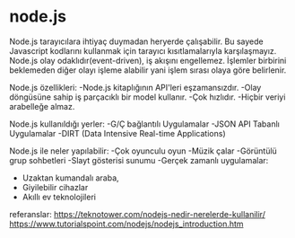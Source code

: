 # node.js

Node.js tarayıcılara ihtiyaç duymadan heryerde çalışabilir. Bu sayede Javascript kodlarını kullanmak için tarayıcı kısıtlamalarıyla karşılaşmayız.
Node.js olay odaklıdır(event-driven), iş akışını engellemez. İşlemler birbirini beklemeden diğer olayı işleme alabilir yani işlem sırası olaya göre belirlenir.

Node.js özellikleri:
-Node.js kitaplığının API'leri eşzamansızdır.
-Olay döngüsüne sahip iş parçacıklı bir model kullanır.
-Çok hızlıdır.
-Hiçbir veriyi arabelleğe almaz.

Node.js kullanıldığı yerler:
-G/Ç bağlantılı Uygulamalar
-JSON API Tabanlı Uygulamalar
-DIRT (Data Intensive Real-time Applications)

Node.js ile neler yapılabilir:
-Çok oyunculu oyun
-Müzik çalar
-Görüntülü grup sohbetleri
-Slayt gösterisi sunumu
-Gerçek zamanlı uygulamalar:
  * Uzaktan kumandalı araba,
  * Giyilebilir cihazlar
  * Akıllı ev teknolojileri


referanslar:
https://teknotower.com/nodejs-nedir-nerelerde-kullanilir/
https://www.tutorialspoint.com/nodejs/nodejs_introduction.htm
